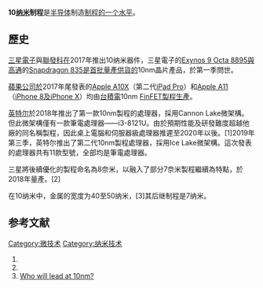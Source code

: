**10[纳米](../Page/纳米.md "wikilink")制程**是[半导体](../Page/半导体.md "wikilink")制造[制程的一个水平](https://zh.wikipedia.org/wiki/制程 "wikilink")。

## 歷史

[三星電子](../Page/三星電子.md "wikilink")與[聯發科在](https://zh.wikipedia.org/wiki/聯發科 "wikilink")2017年推出10纳米器件，三星電子的[Exynos 9 Octa 8895與](https://zh.wikipedia.org/wiki/Exynos "wikilink")[高通](../Page/高通.md "wikilink")的[Snapdragon 835是首批量產供貨的](https://zh.wikipedia.org/wiki/Snapdragon "wikilink")10nm晶片產品，於第一季問世。

[蘋果公司於](https://zh.wikipedia.org/wiki/蘋果公司 "wikilink")2017年尾發表的[Apple A10X](../Page/Apple_A10X.md "wikilink")（第二代[iPad Pro](https://zh.wikipedia.org/wiki/iPad_Pro "wikilink")）和[Apple A11](https://zh.wikipedia.org/wiki/Apple_A11 "wikilink")（[iPhone 8及](https://zh.wikipedia.org/wiki/iPhone_8 "wikilink")[iPhone X](https://zh.wikipedia.org/wiki/iPhone_X "wikilink")）均由[台積電](https://zh.wikipedia.org/wiki/台灣積體電路製造 "wikilink")10nm [FinFET製程生產](https://zh.wikipedia.org/wiki/FinFET "wikilink")。

[英特尔](../Page/英特尔.md "wikilink")於2018年推出了第一款10nm製程的處理器，採用Cannon Lake微架構。 但此微架構僅有一款筆電處理器——i3-8121U。由於預期性能及研發難度超越他廠的同名稱製程，因此桌上電腦和伺服器級處理器推遲至2020年以後。\[1\]2019年第三季，英特尔推出了第二代10nm製程處理器，採用Ice Lake微架構。這次發表的處理器共有11款型號，全部均是筆電處理器。

三星將後續優化的製程命名為8奈米，以融入了部分7奈米製程繼續為特點，於2018年量產。\[2\]

在10纳米中，金属的宽度为40至50纳米，\[3\]其后继制程是7纳米。

## 参考文献

[Category:微技术](https://zh.wikipedia.org/wiki/Category:微技术 "wikilink") [Category:纳米技术](https://zh.wikipedia.org/wiki/Category:纳米技术 "wikilink")

1.
2.
3.  [Who will lead at 10nm?](https://www.semiwiki.com/forum/content/3884-who-will-lead-10nm.html)